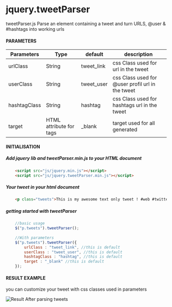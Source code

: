 jquery.tweetParser
==================

tweetParser.js Parse an element containing a tweet and turn URLS, @user &amp; #hashtags into working urls



#### PARAMETERS

| Parameters | Type | default | description |
| ------------- | ----------- | ----------- | ----------- |
| urlClass  | String | tweet_link | css Class used for url in the tweet |
| userClass | String | tweet_user | css Class used for @user profil url in the tweet |
| hashtagClass | String | hashtag | css Class used for hashtags url in the tweet |
| target | HTML attribute for <a> tags | _blank | target used for all <a> generated |

#### INITIALISATION
##### Add jquery lib and tweetParser.min.js to your HTML document
```html
    <script src="js/jquery.min.js"></script>
    <script src="js/jquery.tweetParser.min.js"></script>
```


##### Your tweet in your html document
```html
    <p class="tweets">This is my awesome text only tweet ! #web #twitter @twitter http://www.twitter.com/ !!</p>
 ```
 
 
##### getting started with tweetParser

```javascript   
    //basic usage
    $("p.tweets").tweetParser();
    
    //With parameters
    $("p.tweets").tweetParser({
        urlClass : "tweet_link", //this is default
        userClass : "tweet_user", //this is default
        hashtagClass : "hashtag", //this is default
        target : "_blank" //this is default
    });
```

#### RESULT EXAMPLE

you can customize your tweet with css classes used in parameters

![Result After parsing tweets](https://farm9.staticflickr.com/8670/15852276268_221f9f8b85_o.png)


